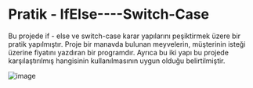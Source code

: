 # Pratik - IfElse----Switch-Case

Bu projede if - else ve switch-case karar yapılarını peşiktirmek üzere bir pratik yapılmıştır.
Proje bir manavda bulunan meyvelerin, müşterinin isteği üzerine fiyatını yazdıran bir programdır.
Ayrıca bu iki yapı bu projede karşılaştırılmış hangisinin kullanılmasının uygun olduğu belirtilmiştir.

![image](https://github.com/user-attachments/assets/a3accf82-ffca-4a02-a85d-324a4dad5a88)
